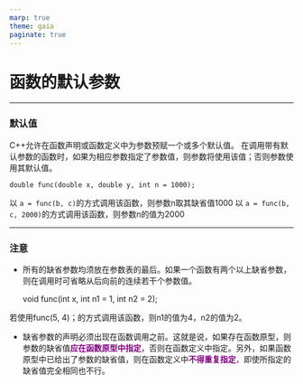 ```yaml
---
marp: true
theme: gaia
paginate: true
---
```


<!-- _class: lead -->
# **函数的默认参数**

---
### **默认值**

C++允许在函数声明或函数定义中为参数预赋一个或多个默认值。
在调用带有默认参数的函数时，如果为相应参数指定了参数值，则参数将使用该值；否则参数使用其默认值。

    double func(double x, double y, int n = 1000);

以 ```a = func(b, c)```的方式调用该函数，则参数n取其缺省值1000
以 ```a = func(b, c, 2000)```的方式调用该函数，则参数n的值为2000


---

### **注意**

+ 所有的缺省参数均须放在参数表的最后。如果一个函数有两个以上缺省参数，则在调用时可省略从后向前的连续若干个参数值。

    void func(int x, int n1 = 1, int n2 = 2);
	
若使用func(5, 4)；的方式调用该函数，则n1的值为4，n2的值为2。
+ 缺省参数的声明必须出现在函数调用之前。这就是说，如果存在函数原型，则参数的缺省值<font color=purple>**应在函数原型中指定**</font>，否则在函数定义中指定。另外，如果函数原型中已给出了参数的缺省值，则在函数定义中<font color=purple>**不得重复指定**，</font>即使所指定的缺省值完全相同也不行。